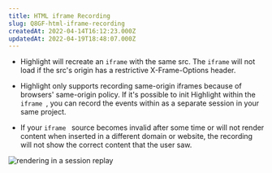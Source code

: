 ```yaml
---
title: HTML iframe Recording
slug: Q8GF-html-iframe-recording
createdAt: 2022-04-14T16:12:23.000Z
updatedAt: 2022-04-19T18:48:07.000Z
---
```


-   Highlight will recreate an `iframe` with the same src. The `iframe` will not load if the src's origin has a restrictive X-Frame-Options header.

-   Highlight only supports recording same-origin iframes because of browsers' same-origin policy. If it's possible to init Highlight within the
    `iframe `, you can record the events within as a separate session in your same project.

-   If your
    `iframe ` source becomes invalid after some time or will not render content when inserted in a different domain or website, the recording will not show the correct content that the user saw.

![<iframe> rendering in a session replay](https://archbee-image-uploads.s3.amazonaws.com/XPwQFz8tul7ogqGkmtA0y/UP4LVunHyPBCzRukQwoh4_image.png)

